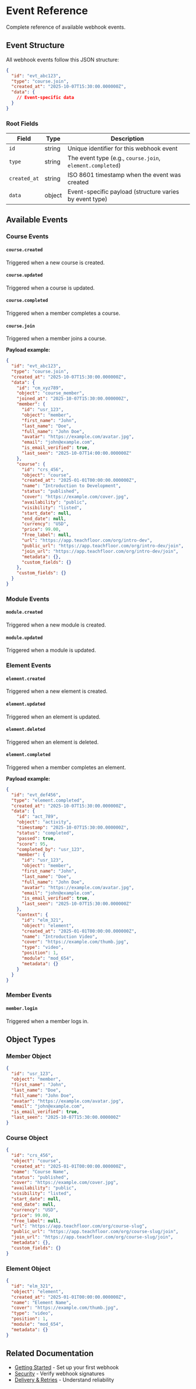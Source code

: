 # Event Reference

Complete reference of available webhook events.

## Event Structure

All webhook events follow this JSON structure:

```json
{
  "id": "evt_abc123",
  "type": "course.join",
  "created_at": "2025-10-07T15:30:00.000000Z",
  "data": {
    // Event-specific data
  }
}
```

### Root Fields

| Field | Type | Description |
|-------|------|-------------|
| `id` | string | Unique identifier for this webhook event |
| `type` | string | The event type (e.g., `course.join`, `element.completed`) |
| `created_at` | string | ISO 8601 timestamp when the event was created |
| `data` | object | Event-specific payload (structure varies by event type) |

## Available Events

### Course Events

#### `course.created`
Triggered when a new course is created.

#### `course.updated`
Triggered when a course is updated.

#### `course.completed`
Triggered when a member completes a course.

#### `course.join`
Triggered when a member joins a course.

**Payload example:**
```json
{
  "id": "evt_abc123",
  "type": "course.join",
  "created_at": "2025-10-07T15:30:00.000000Z",
  "data": {
    "id": "cm_xyz789",
    "object": "course_member",
    "joined_at": "2025-10-07T15:30:00.000000Z",
    "member": {
      "id": "usr_123",
      "object": "member",
      "first_name": "John",
      "last_name": "Doe",
      "full_name": "John Doe",
      "avatar": "https://example.com/avatar.jpg",
      "email": "john@example.com",
      "is_email_verified": true,
      "last_seen": "2025-10-07T14:00:00.000000Z"
    },
    "course": {
      "id": "crs_456",
      "object": "course",
      "created_at": "2025-01-01T00:00:00.000000Z",
      "name": "Introduction to Development",
      "status": "published",
      "cover": "https://example.com/cover.jpg",
      "availability": "public",
      "visibility": "listed",
      "start_date": null,
      "end_date": null,
      "currency": "USD",
      "price": 99.00,
      "free_label": null,
      "url": "https://app.teachfloor.com/org/intro-dev",
      "public_url": "https://app.teachfloor.com/org/intro-dev/join",
      "join_url": "https://app.teachfloor.com/org/intro-dev/join",
      "metadata": {},
      "custom_fields": {}
    },
    "custom_fields": {}
  }
}
```

### Module Events

#### `module.created`
Triggered when a new module is created.

#### `module.updated`
Triggered when a module is updated.

### Element Events

#### `element.created`
Triggered when a new element is created.

#### `element.updated`
Triggered when an element is updated.

#### `element.deleted`
Triggered when an element is deleted.

#### `element.completed`
Triggered when a member completes an element.

**Payload example:**
```json
{
  "id": "evt_def456",
  "type": "element.completed",
  "created_at": "2025-10-07T15:30:00.000000Z",
  "data": {
    "id": "act_789",
    "object": "activity",
    "timestamp": "2025-10-07T15:30:00.000000Z",
    "status": "completed",
    "passed": true,
    "score": 95,
    "completed_by": "usr_123",
    "member": {
      "id": "usr_123",
      "object": "member",
      "first_name": "John",
      "last_name": "Doe",
      "full_name": "John Doe",
      "avatar": "https://example.com/avatar.jpg",
      "email": "john@example.com",
      "is_email_verified": true,
      "last_seen": "2025-10-07T15:30:00.000000Z"
    },
    "context": {
      "id": "elm_321",
      "object": "element",
      "created_at": "2025-01-01T00:00:00.000000Z",
      "name": "Introduction Video",
      "cover": "https://example.com/thumb.jpg",
      "type": "video",
      "position": 1,
      "module": "mod_654",
      "metadata": {}
    }
  }
}
```

### Member Events

#### `member.login`
Triggered when a member logs in.

## Object Types

### Member Object

```json
{
  "id": "usr_123",
  "object": "member",
  "first_name": "John",
  "last_name": "Doe",
  "full_name": "John Doe",
  "avatar": "https://example.com/avatar.jpg",
  "email": "john@example.com",
  "is_email_verified": true,
  "last_seen": "2025-10-07T15:30:00.000000Z"
}
```

### Course Object

```json
{
  "id": "crs_456",
  "object": "course",
  "created_at": "2025-01-01T00:00:00.000000Z",
  "name": "Course Name",
  "status": "published",
  "cover": "https://example.com/cover.jpg",
  "availability": "public",
  "visibility": "listed",
  "start_date": null,
  "end_date": null,
  "currency": "USD",
  "price": 99.00,
  "free_label": null,
  "url": "https://app.teachfloor.com/org/course-slug",
  "public_url": "https://app.teachfloor.com/org/course-slug/join",
  "join_url": "https://app.teachfloor.com/org/course-slug/join",
  "metadata": {},
  "custom_fields": {}
}
```

### Element Object

```json
{
  "id": "elm_321",
  "object": "element",
  "created_at": "2025-01-01T00:00:00.000000Z",
  "name": "Element Name",
  "cover": "https://example.com/thumb.jpg",
  "type": "video",
  "position": 1,
  "module": "mod_654",
  "metadata": {}
}
```

## Related Documentation

- [Getting Started](./01-getting-started.md) - Set up your first webhook
- [Security](./02-security.md) - Verify webhook signatures
- [Delivery & Retries](./03-delivery-retries.md) - Understand reliability
